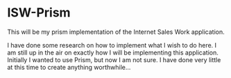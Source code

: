 # ISW-Prism
This will be my prism implementation of the Internet Sales Work application.

I have done some research on how to implement what I wish to do here. I am still up in the air on exactly how I will be implementing this application. Initially I wanted to use Prism, but now I am not sure. I have done very little at this time to create anything worthwhile...
